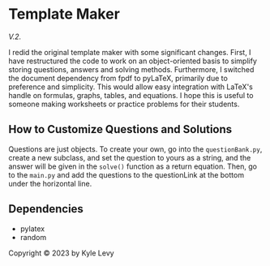 # Template Maker
_V.2._

I redid the original template maker with some significant changes. First, I have restructured the code to work on an object-oriented basis to simplify storing questions, answers and solving methods. Furthermore, I switched the document dependency from fpdf to pyLaTeX, primarily due to preference and simplicity. This would allow easy integration with LaTeX's handle on formulas, graphs, tables, and equations. I hope this is useful to someone making worksheets or practice problems for their students.

## How to Customize Questions and Solutions
Questions are just objects. To create your own, go into the `questionBank.py`, create a new subclass, and set the question to yours as a string, and the answer will be given in the `solve()` function as a return equation. Then, go to the `main.py` and add the questions to the questionLink at the bottom under the horizontal line.

## Dependencies
* pylatex
* random

Copyright © 2023 by Kyle Levy
